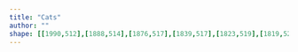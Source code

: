 ```yaml
---
title: "Cats"
author: ""
shape: [[1990,512],[1888,514],[1876,517],[1839,517],[1823,519],[1819,522],[1817,528],[1816,563],[1822,568],[1846,569],[1990,565],[2051,565],[2054,563],[2054,543],[2052,534],[2046,529],[2027,523],[2014,515],[2002,512]]
---
```

